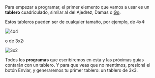 Para empezar a programar, el primer elemento que vamos a usar es un **tablero** cuadriculado, similar al del Ajedrez, Damas o [Go](http://es.wikipedia.org/wiki/Go).

Estos tableros pueden ser de cualquier tamaño, por ejemplo, de 4x4:

![4x4](https://raw.githubusercontent.com/sagrado-corazon-alcal/mumuki-fundamentos-gobstones-guia-1-primeros-programas/master/4x4.png)

o de 3x2:

![3x2](https://raw.githubusercontent.com/sagrado-corazon-alcal/mumuki-fundamentos-gobstones-guia-1-primeros-programas/master/3x2.png)

Todos los **programas** que escribiremos en esta y las próximas guías contarán con un tablero. Y para que veas que no mentimos, presioná el botón Enviar, y generaremos tu primer tablero: un tablero de 3x3.

